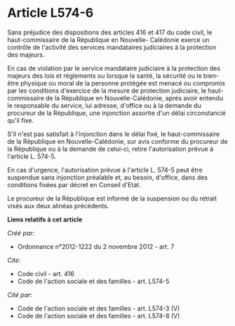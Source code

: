 # Article L574-6

Sans préjudice des dispositions des articles 416 et 417 du code civil, le haut-commissaire de la République en Nouvelle-
Calédonie exerce un contrôle de l'activité des services mandataires judiciaires à la protection des majeurs. 

En cas de violation par le service mandataire judiciaire à la protection des majeurs des lois et règlements ou lorsque la
santé, la sécurité ou le bien-être physique ou moral de la personne protégée est menacé ou compromis par les conditions
d'exercice de la mesure de protection judiciaire, le haut-commissaire de la République en Nouvelle-Calédonie, après avoir
entendu le responsable du service, lui adresse, d'office ou à la demande du procureur de la République, une injonction
assortie d'un délai circonstancié qu'il fixe. 

S'il n'est pas satisfait à l'injonction dans le délai fixé, le haut-commissaire de la République en Nouvelle-Calédonie, sur
avis conforme du procureur de la République ou à la demande de celui-ci, retire l'autorisation prévue à l'article L. 574-5. 

En cas d'urgence, l'autorisation prévue à l'article L. 574-5 peut être suspendue sans injonction préalable et, au besoin,
d'office, dans des conditions fixées par décret en Conseil d'Etat. 

Le procureur de la République est informé de la suspension ou du retrait visés aux deux alinéas précédents.

**Liens relatifs à cet article**

_Créé par_:

  - Ordonnance n°2012-1222 du 2 novembre 2012 - art. 7

_Cite_:

  - Code civil - art. 416
  - Code de l'action sociale et des familles - art. L574-5

_Cité par_:

  - Code de l'action sociale et des familles - art. L574-3 (V)
  - Code de l'action sociale et des familles - art. L574-8 (V)
